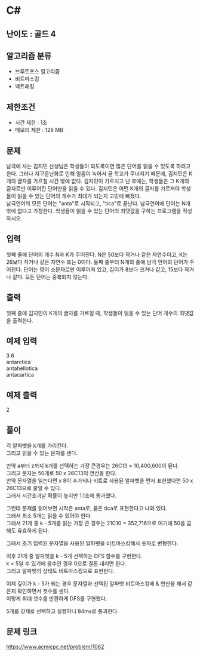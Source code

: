 # C#

## 난이도 : 골드 4

## 알고리즘 분류
  - 브루트포스 알고리즘
  - 비트마스킹
  - 백트래킹

## 제한조건
  - 시간 제한 : 1초
  - 메모리 제한 : 128 MB

## 문제
남극에 사는 김지민 선생님은 학생들이 되도록이면 많은 단어를 읽을 수 있도록 하려고 한다. 그러나 지구온난화로 인해 얼음이 녹아서 곧 학교가 무너지기 때문에, 김지민은 K개의 글자를 가르칠 시간 밖에 없다. 김지민이 가르치고 난 후에는, 학생들은 그 K개의 글자로만 이루어진 단어만을 읽을 수 있다. 김지민은 어떤 K개의 글자를 가르쳐야 학생들이 읽을 수 있는 단어의 개수가 최대가 되는지 고민에 빠졌다.<br/>
남극언어의 모든 단어는 "anta"로 시작되고, "tica"로 끝난다. 남극언어에 단어는 N개 밖에 없다고 가정한다. 학생들이 읽을 수 있는 단어의 최댓값을 구하는 프로그램을 작성하시오.<br/>


## 입력
첫째 줄에 단어의 개수 N과 K가 주어진다. N은 50보다 작거나 같은 자연수이고, K는 26보다 작거나 같은 자연수 또는 0이다. 둘째 줄부터 N개의 줄에 남극 언어의 단어가 주어진다. 단어는 영어 소문자로만 이루어져 있고, 길이가 8보다 크거나 같고, 15보다 작거나 같다. 모든 단어는 중복되지 않는다.<br/>


## 출력
첫째 줄에 김지민이 K개의 글자를 가르칠 때, 학생들이 읽을 수 있는 단어 개수의 최댓값을 출력한다.<br/>


## 예제 입력
3 6<br/>
antarctica<br/>
antahellotica<br/>
antacartica<br/>


## 예제 출력
2<br/>


## 풀이
각 알파벳을 k개를 가리킨다.<br/>
그리고 읽을 수 있는 문자를 센다.<br/>


만약 a부터 z까지 k개를 선택하는 가장 큰경우는 26C13 = 10,400,600이 된다.<br/>
그리고 문자는 50개로 50 x 26C13의 연산을 한다.<br/>
만약 문자열을 읽는다면 x 8이 추가되나 비트로 사용된 알파벳을 먼저 표현했다면 50 x 26C13으로 줄일 수 있다.<br/>
그래서 시간초과날 확률이 높지만 1.1초에 통과했다.<br/>


그런데 문제를 읽어보면 시작은 anta로, 끝은 tica로 표현한다고 나와 있다.<br/>
그래서 최소 5개는 읽을 수 있어야 한다.<br/>
그래서 21개 중 k - 5개를 읽는 가장 큰 경우는 21C10 = 352,716으로 여기에 50을 곱해도 유효하게 된다.<br/>


그래서 초기 입력된 문자열을 사용된 알파벳을 비트마스킹해서 숫자로 변형한다.<br/>


이후 21개 중 알파벳을 k - 5개 선택하는 DFS 함수를 구현한다.<br/>
k < 5일 수 있기에 음수인 경우 0으로 결론 내리면 된다.<br/>
그리고 알파벳의 상태도 비트마스킹으로 표현한다.<br/>


이제 깊이가 k - 5가 되는 경우 문자열과 선택된 알파벳 비트마스킹에 & 연산을 해서 같은지 확인하면서 갯수를 센다.<br/>
이렇게 최대 갯수를 반환하게 DFS를 구현했다.<br/>


5개를 강제로 선택하고 실행하니 84ms로 통과한다.<br/>


## 문제 링크
https://www.acmicpc.net/problem/1062